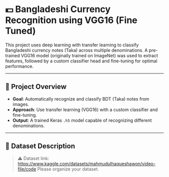 # 💵 Bangladeshi Currency Recognition using VGG16 (Fine Tuned)

This project uses deep learning with transfer learning to classify Bangladeshi currency notes (Taka) across multiple denominations. A pre-trained VGG16 model (originally trained on ImageNet) was used to extract features, followed by a custom classifier head and fine-tuning for optimal performance.

---

## 📌 Project Overview

- **Goal**: Automatically recognize and classify BDT (Taka) notes from images.
- **Approach**: Use transfer learning (VGG16) with a custom classifier and fine-tuning.
- **Output**: A trained Keras `.h5` model capable of recognizing different denominations.

---

## 📂 Dataset Description

> ⚠️ Dataset link: https://www.kaggle.com/datasets/mahmudulhaqueshawon/video-file/code
>  Please organize your dataset. 


